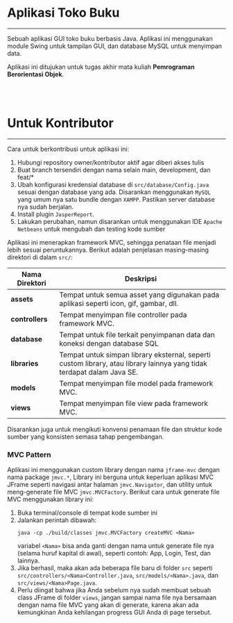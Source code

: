 # Aplikasi Toko Buku
---

Sebuah aplikasi GUI toko buku berbasis Java. Aplikasi ini menggunakan module Swing untuk tampilan GUI, dan database MySQL untuk menyimpan data.

Aplikasi ini ditujukan untuk tugas akhir mata kuliah **Pemrograman Berorientasi Objek**.

<br><br>

# Untuk Kontributor
---

Cara untuk berkontribusi untuk aplikasi ini:

1. Hubungi repository owner/kontributor aktif agar diberi akses tulis
2. Buat branch tersendiri dengan nama selain main, development, dan feat/*
3. Ubah konfigurasi kredensial database di `src/database/Config.java` sesuai dengan database yang ada. Disarankan menggunakan `MySQL` yang umum nya satu bundle dengan `XAMPP`. Pastikan server database nya sudah berjalan.
4. Install plugin `JasperReport`.
5. Lakukan perubahan, namun disarankan untuk menggunakan IDE `Apache Netbeans` untuk mengubah dan testing kode sumber

Aplikasi ini menerapkan framework MVC, sehingga penataan file menjadi lebih sesuai peruntukannya. Berikut adalah penjelasan masing-masing direktori di dalam `src/`:

|Nama Direktori|Deskripsi|
|-|-|
|**assets**|Tempat untuk semua asset yang digunakan pada aplikasi seperti icon, gif, gambar, dll.|
|**controllers**|Tempat menyimpan file controller pada framework MVC.|
|**database**|Tempat untuk file terkait penyimpanan data dan koneksi dengan database SQL|
|**libraries**|Tempat untuk simpan library eksternal, seperti custom library, atau library lainnya yang tidak terdapat dalam Java SE.|
|**models**|Tempat menyimpan file model pada framework MVC.|
|**views**|Tempat menyimpan file view pada framework MVC.|

Disarankan juga untuk mengikuti konvensi penamaan file dan struktur kode sumber yang konsisten semasa tahap pengembangan.

### MVC Pattern

Aplikasi ini menggunakan custom library dengan nama `jframe-mvc` dengan nama package `jmvc.*`, Library ini berguna untuk keperluan aplikasi MVC JFrame seperti navigasi antar halaman `jmvc.Navigator`, dan utility untuk meng-generate file MVC `jmvc.MVCFactory`. Berikut cara untuk generate file MVC menggunakan library ini:

1. Buka terminal/console di tempat kode sumber ini
2. Jalankan perintah dibawah:
   ```
   java -cp ./build/classes jmvc.MVCFactory createMVC <Nama>
   ```
   variabel `<Nama>` bisa anda ganti dengan nama untuk generate file nya (selama huruf kapital di awal), seperti contoh: App, Login, Test, dan lainnya.
3. Jika berhasil, maka akan ada beberapa file baru di folder `src` seperti `src/controllers/<Nama>Controller.java`, `src/models/<Nama>.java`, dan `src/views/<Nama>Page.java`.
4. Perlu diingat bahwa jika Anda sebelum nya sudah membuat sebuah class JFrame di folder `views`, jangan sampai nama file nya bersamaan dengan nama file MVC yang akan di generate, karena akan ada kemungkinan Anda kehilangan progress GUI Anda di page tersebut.
